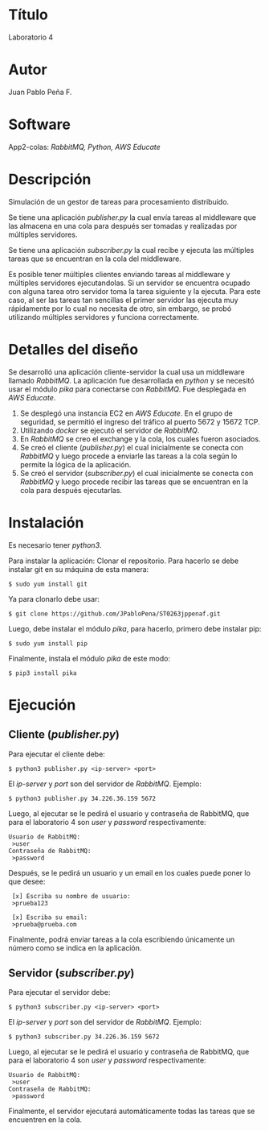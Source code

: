 # Título
Laboratorio 4

# Autor
Juan Pablo Peña F.

# Software
App2-colas: _RabbitMQ, Python, AWS Educate_

# Descripción
Simulación de un gestor de tareas para procesamiento distribuido.

Se tiene una aplicación _publisher.py_ la cual envía tareas al middleware que las almacena en una cola para después ser tomadas y realizadas por múltiples servidores.

Se tiene una aplicación _subscriber.py_ la cual recibe y ejecuta las múltiples tareas que se encuentran en la cola del middleware.

Es posible tener múltiples clientes enviando tareas al middleware y múltiples servidores ejecutandolas. Si un servidor se encuentra ocupado con alguna tarea otro servidor toma la tarea siguiente y la ejecuta. Para este caso, al ser las tareas tan sencillas el primer servidor las ejecuta muy rápidamente por lo cual no necesita de otro, sin embargo, se probó utilizando múltiples servidores y funciona correctamente.

# Detalles del diseño
Se desarrolló una aplicación cliente-servidor la cual usa un middleware llamado _RabbitMQ_. La aplicación fue desarrollada en _python_ y se necesitó usar el módulo _pika_ para conectarse con _RabbitMQ_. Fue desplegada en _AWS Educate_.

1. Se desplegó una instancia EC2 en _AWS Educate_. En el grupo de seguridad, se permitió el ingreso del tráfico al puerto 5672 y 15672 TCP.
2. Utilizando _docker_ se ejecutó el servidor de _RabbitMQ_.
3. En _RabbitMQ_ se creo el exchange y la cola, los cuales fueron asociados.
4. Se creó el cliente (_publisher.py_) el cual inicialmente se conecta con _RabbitMQ_ y luego procede a enviarle las tareas a la cola según lo permite la lógica de la aplicación.
5. Se creó el servidor (_subscriber.py_) el cual inicialmente se conecta con _RabbitMQ_ y luego procede recibir las tareas que se encuentran en la cola para después ejecutarlas.

# Instalación
Es necesario tener _python3_.

Para instalar la aplicación:
Clonar el repositorio. Para hacerlo se debe instalar git en su máquina de esta manera:
```
$ sudo yum install git
```
Ya para clonarlo debe usar:
```
$ git clone https://github.com/JPabloPena/ST0263jppenaf.git
```
Luego, debe instalar el módulo _pika_, para hacerlo, primero debe instalar pip:
```
$ sudo yum install pip
```
Finalmente, instala el módulo _pika_ de este modo:
```
$ pip3 install pika
```

# Ejecución
## Cliente (_publisher.py_)
Para ejecutar el cliente debe:
```
$ python3 publisher.py <ip-server> <port>
```
El _ip-server_ y _port_ son del servidor de _RabbitMQ_. Ejemplo:
```
$ python3 publisher.py 34.226.36.159 5672
```
Luego, al ejecutar se le pedirá el usuario y contraseña de RabbitMQ, que para el laboratorio 4 son _user_ y _password_ respectivamente:
```
Usuario de RabbitMQ:
 >user
Contraseña de RabbitMQ:
 >password
```
Después, se le pedirá un usuario y un email en los cuales puede poner lo que desee:
```
 [x] Escriba su nombre de usuario:
 >prueba123
 
 [x] Escriba su email:
 >prueba@prueba.com
```
Finalmente, podrá enviar tareas a la cola escribiendo únicamente un número como se indica en la aplicación.

## Servidor (_subscriber.py_)
Para ejecutar el servidor debe:
```
$ python3 subscriber.py <ip-server> <port>
```
El _ip-server_ y _port_ son del servidor de _RabbitMQ_. Ejemplo:
```
$ python3 subscriber.py 34.226.36.159 5672
```
Luego, al ejecutar se le pedirá el usuario y contraseña de RabbitMQ, que para el laboratorio 4 son _user_ y _password_ respectivamente:
```
Usuario de RabbitMQ:
 >user
Contraseña de RabbitMQ:
 >password
```
Finalmente, el servidor ejecutará automáticamente todas las tareas que se encuentren en la cola.
